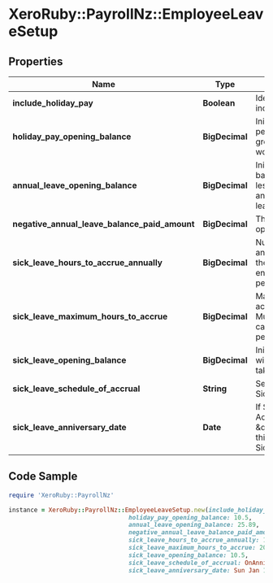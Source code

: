 # XeroRuby::PayrollNz::EmployeeLeaveSetup

## Properties

Name | Type | Description | Notes
------------ | ------------- | ------------- | -------------
**include_holiday_pay** | **Boolean** | Identifier if holiday pay will be included in each payslip | [optional] 
**holiday_pay_opening_balance** | **BigDecimal** | Initial holiday pay balance. A percentage — usually 8% — of gross earnings since their last work anniversary. | [optional] 
**annual_leave_opening_balance** | **BigDecimal** | Initial annual leave balance. The balance at their last anniversary, less any leave taken since then and excluding accrued annual leave. | [optional] 
**negative_annual_leave_balance_paid_amount** | **BigDecimal** | The dollar value of annual leave opening balance if negative. | [optional] 
**sick_leave_hours_to_accrue_annually** | **BigDecimal** | Number of hours accrued annually for sick leave. Multiply the number of days they&#39;re entitled to by the hours worked per day | [optional] 
**sick_leave_maximum_hours_to_accrue** | **BigDecimal** | Maximum number of hours accrued annually for sick leave. Multiply the maximum days they can accrue by the hours worked per day | [optional] 
**sick_leave_opening_balance** | **BigDecimal** | Initial sick leave balance. This will be positive unless they&#39;ve taken sick leave in advance | [optional] 
**sick_leave_schedule_of_accrual** | **String** | Set Schedule of Accrual Type for Sick Leave | [optional] 
**sick_leave_anniversary_date** | **Date** | If Sick Leave Schedule of Accrual is \&quot;OnAnniversaryDate\&quot;, this is the date when entitled to Sick Leave | [optional] 

## Code Sample

```ruby
require 'XeroRuby::PayrollNz'

instance = XeroRuby::PayrollNz::EmployeeLeaveSetup.new(include_holiday_pay: false,
                                 holiday_pay_opening_balance: 10.5,
                                 annual_leave_opening_balance: 25.89,
                                 negative_annual_leave_balance_paid_amount: 10.0,
                                 sick_leave_hours_to_accrue_annually: 100.5,
                                 sick_leave_maximum_hours_to_accrue: 200.5,
                                 sick_leave_opening_balance: 10.5,
                                 sick_leave_schedule_of_accrual: OnAnniversaryDate,
                                 sick_leave_anniversary_date: Sun Jan 19 00:00:00 GMT 2020)
```



